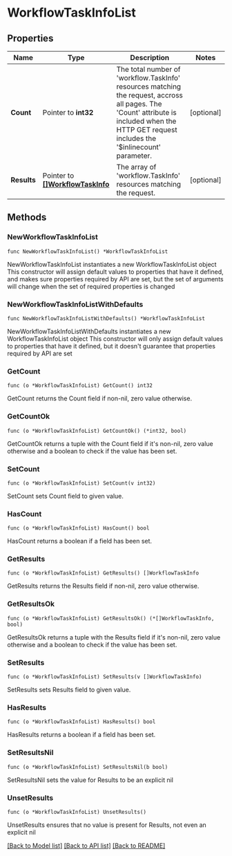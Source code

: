 # WorkflowTaskInfoList

## Properties

Name | Type | Description | Notes
------------ | ------------- | ------------- | -------------
**Count** | Pointer to **int32** | The total number of &#39;workflow.TaskInfo&#39; resources matching the request, accross all pages. The &#39;Count&#39; attribute is included when the HTTP GET request includes the &#39;$inlinecount&#39; parameter. | [optional] 
**Results** | Pointer to [**[]WorkflowTaskInfo**](WorkflowTaskInfo.md) | The array of &#39;workflow.TaskInfo&#39; resources matching the request. | [optional] 

## Methods

### NewWorkflowTaskInfoList

`func NewWorkflowTaskInfoList() *WorkflowTaskInfoList`

NewWorkflowTaskInfoList instantiates a new WorkflowTaskInfoList object
This constructor will assign default values to properties that have it defined,
and makes sure properties required by API are set, but the set of arguments
will change when the set of required properties is changed

### NewWorkflowTaskInfoListWithDefaults

`func NewWorkflowTaskInfoListWithDefaults() *WorkflowTaskInfoList`

NewWorkflowTaskInfoListWithDefaults instantiates a new WorkflowTaskInfoList object
This constructor will only assign default values to properties that have it defined,
but it doesn't guarantee that properties required by API are set

### GetCount

`func (o *WorkflowTaskInfoList) GetCount() int32`

GetCount returns the Count field if non-nil, zero value otherwise.

### GetCountOk

`func (o *WorkflowTaskInfoList) GetCountOk() (*int32, bool)`

GetCountOk returns a tuple with the Count field if it's non-nil, zero value otherwise
and a boolean to check if the value has been set.

### SetCount

`func (o *WorkflowTaskInfoList) SetCount(v int32)`

SetCount sets Count field to given value.

### HasCount

`func (o *WorkflowTaskInfoList) HasCount() bool`

HasCount returns a boolean if a field has been set.

### GetResults

`func (o *WorkflowTaskInfoList) GetResults() []WorkflowTaskInfo`

GetResults returns the Results field if non-nil, zero value otherwise.

### GetResultsOk

`func (o *WorkflowTaskInfoList) GetResultsOk() (*[]WorkflowTaskInfo, bool)`

GetResultsOk returns a tuple with the Results field if it's non-nil, zero value otherwise
and a boolean to check if the value has been set.

### SetResults

`func (o *WorkflowTaskInfoList) SetResults(v []WorkflowTaskInfo)`

SetResults sets Results field to given value.

### HasResults

`func (o *WorkflowTaskInfoList) HasResults() bool`

HasResults returns a boolean if a field has been set.

### SetResultsNil

`func (o *WorkflowTaskInfoList) SetResultsNil(b bool)`

 SetResultsNil sets the value for Results to be an explicit nil

### UnsetResults
`func (o *WorkflowTaskInfoList) UnsetResults()`

UnsetResults ensures that no value is present for Results, not even an explicit nil

[[Back to Model list]](../README.md#documentation-for-models) [[Back to API list]](../README.md#documentation-for-api-endpoints) [[Back to README]](../README.md)


